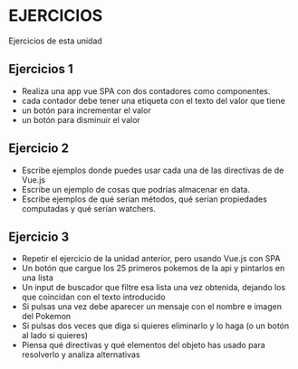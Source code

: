 # EJERCICIOS
Ejercicios de esta unidad


## Ejercicios 1 
- Realiza una app vue SPA con dos contadores como componentes.
- cada contador debe tener una etiqueta con el texto del valor que tiene
- un botón para incrementar el valor
- un botón para disminuir el valor

## Ejercicio 2
- Escribe ejemplos donde puedes usar cada una de las directivas de de Vue.js
- Escribe un ejemplo de cosas que podrías almacenar en data.
- Escribe ejemplos de qué serían métodos, qué serían propiedades computadas y qué serían watchers.


## Ejercicio 3
- Repetir el ejercicio de la unidad anterior, pero usando Vue.js con SPA
- Un botón que cargue los 25 primeros pokemos de la api y pintarlos en una lista
- Un input de buscador que filtre esa lista una vez obtenida, dejando los que coincidan con el texto introducido
- Si pulsas una vez debe aparecer un mensaje con el nombre e imagen del Pokemon
- Si pulsas dos veces que diga si quieres eliminarlo y lo haga (o un botón al lado si quieres)
- Piensa qué directivas y qué elementos del objeto has usado para resolverlo y analiza alternativas